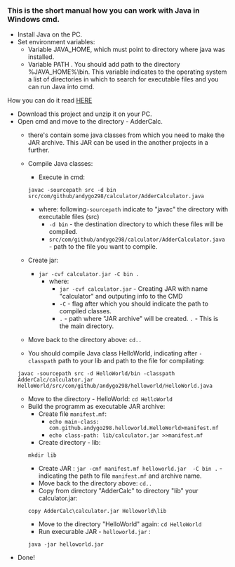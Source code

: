 ### This is the short manual how you can work with Java in Windows cmd.

* Install Java on the PC.
* Set environment variables:
	* Variable JAVA_HOME, which must point to directory where java was installed.
	* Variable PATH . You should add path to the directory %JAVA_HOME%\bin. This variable indicates to the operating system a list of directories in which to search for executable files and you can run Java into cmd.

How you can do it read [HERE](https://docs.oracle.com/javase/10/install/installation-jdk-and-jre-microsoft-windows-platforms.htm#JSJIG-GUID-BCE568C9-93D3-49F4-9B0C-9DD4A3419792)

* Download this project and unzip it on your PC.
* Open cmd and move to the directory - AdderCalc.
	* there's contain some java classes from which you need to make the JAR archive. This JAR can be used in the another projects in a further.

	* Compile Java classes:
		* Execute in cmd:
		```
		javac -sourcepath src -d bin src/com/github/andygo298/calculator/AdderCalculator.java
		```
		* where: following```-sourcepath``` indicate to "javac" the directory with executable files (src)
			* ```-d bin``` - the destination directory to which these files will be compiled.
			* ```src/com/github/andygo298/calculator/AdderCalculator.java``` - path to the file you want to compile.

	* Create jar:
		* ```jar -cvf calculator.jar -C bin .```
			* where:
				* ```jar -cvf calculator.jar``` - Creating JAR with name "calculator" and outputing info to the CMD
				* ```-С``` - flag after which you should indicate the path to compiled classes.
				* ```.``` - path where "JAR archive" will be created. ```.``` - This is the main directory.
	* Move back to the directory above: ```cd..```
	* You should compile Java class HelloWorld, indicating after ```-classpath``` path to your lib and path to the file for compilating:
	```
	javac -sourcepath src -d HelloWorld/bin -classpath AdderCalc/calculator.jar HelloWorld/src/com/github/andygo298/helloworld/HelloWorld.java
	```
	* Move to the directory -  HelloWorld: ```cd HelloWorld```
	* Build the programm as executable JAR archive:
		* Create file ```manifest.mf```:
			* ```echo main-class: com.github.andygo298.helloworld.HelloWorld>manifest.mf```
			* ```echo class-path: lib/calculator.jar >>manifest.mf```
		* Create directory - lib:
		```
		mkdir lib
		```
		* Create JAR : ```jar -cmf manifest.mf helloworld.jar  -C bin .``` - indicating the path to file ```manifest.mf``` and archive name.
		* Move back to the directory above: ```cd..```
		* Copy from directory "AdderCalc" to directory "lib" your calculator.jar:
		```
		copy AdderCalc\calculator.jar Helloworld\lib
		```
		* Move to the directory "HelloWorld" again: ```cd HelloWorld```
		* Run execurable JAR - ```helloworld.jar``` :
 		```
		java -jar helloworld.jar
		```
* Done!